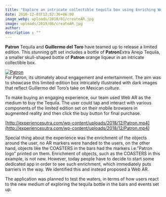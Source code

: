 ```yaml
---
title: "Explore an intricate collectible tequila box using Enriching Web AR experience"
date: 2018-12-03T12:52:36+06:00
image_webp: uploads/2018/01/createAR.jpg
image: uploads/2019/06/createAR.jpg
author: 
description : ""
---
```


**Patron** Tequila and **Guillermo del Toro** have teamed up to release a limited edition. This stunning gift set includes a bottle of **Patron**Extra Anejo Tequila, a smaller skull-shaped bottle of **Patron** orange liqueur in an intricate collectible box.

[![Patron](http://experiencesutra.com/wp-content/uploads/2018/12/Patron-255x300.png)  
](http://experiencesutra.com/wp-content/uploads/2018/12/Patron-e1544087460871.png)For Patron, its ultimately about engagement and entertainment. The aim was to showcase this limited-edition box intricately illustrated with dark images that reflect Guillermo del Toro’s take on Mexican culture.

To make buying an engaging experience, our team used Web AR as the medium to buy the Tequila. The user could tap and interact with various components of the limited edition set on their mobile browsers in augmented reality and then click the buy button for final purchase.

[http://experiencesutra.com/wp-content/uploads/2018/12/Patron.mp4](http://experiencesutra.com/wp-content/uploads/2018/12/Patron.mp4)

Special thing about the experience was the enrichment of the objects around the user, no AR markers were handed to the users, on the other hand, objects like the COASTERS in the bars had the markers i.e.”Patron logo” printed on them. Enrichment of objects, such as the COASTERS in this example, is not new. However, today people have to decide to start some dedicated app in order to see such enrichment, which immediately puts barriers in the way. We identified this and instead proposed a Web AR.

The application was planned to test the waters, in terms of how users react to the new medium of exploring the tequila bottle in the bars and events set up.
